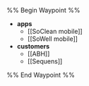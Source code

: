 %% Begin Waypoint %%
- **apps**
	- [[SoClean mobile]]
	- [[SoWell mobile]]
- **customers**
	- [[ABH]]
	- [[Sequens]]

%% End Waypoint %%
